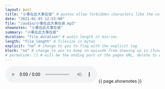 ```yaml
---
layout: post
title: "小事在此大事在彼" # quotes allow forbidden characters like the colon
date: "2021-01-03 12:53:00"
file: "/audio/小事在此大事在彼.mp3"
shownotes: "小事在此大事在彼"
summary: "小事在此大事在彼"
duration: "file_duration" # audio length in min:sec
length: "file_length" # filesize in bytes
explicit: "no" # change to yes to flag with the explicit tag
block: "no" # change to yes to keep an episode from showing up in iTunes
# permalink: /1 # will be the ending part of the pages URL, delete to default to the title
---
```


<audio controls>
<source src="{{site.url}}{{site.baseurl}}{{ page.file }}" type="audio/x-mp3">
Your browser does not support the audio element.
</audio>
{{ page.shownotes }}
